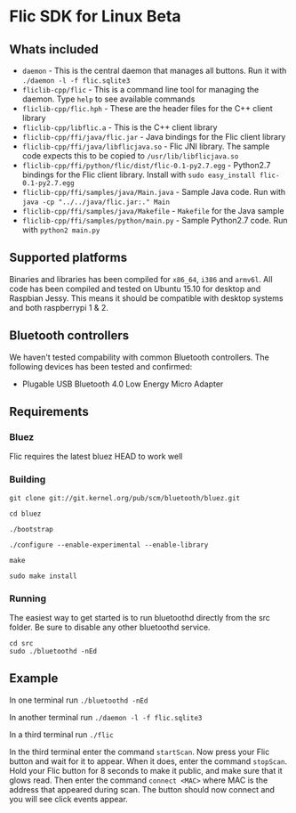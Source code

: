# Flic SDK for Linux Beta

## Whats included
* `daemon` - This is the central daemon that manages all buttons. Run it with `./daemon -l -f flic.sqlite3`
* `fliclib-cpp/flic` - This is a command line tool for managing the daemon. Type `help` to see available commands
* `fliclib-cpp/flic.hph` - These are the header files for the C++ client library
* `fliclib-cpp/libflic.a` - This is the C++ client library
* `fliclib-cpp/ffi/java/flic.jar` - Java bindings for the Flic client library
* `fliclib-cpp/ffi/java/libflicjava.so` - Flic JNI library. The sample code expects this to be copied to `/usr/lib/libflicjava.so`
* `fliclib-cpp/ffi/python/flic/dist/flic-0.1-py2.7.egg` - Python2.7 bindings for the Flic client library. Install with `sudo easy_install flic-0.1-py2.7.egg`
* `fliclib-cpp/ffi/samples/java/Main.java` - Sample Java code. Run with `java -cp "../../java/flic.jar:." Main` 
* `fliclib-cpp/ffi/samples/java/Makefile` - `Makefile` for the Java sample
* `fliclib-cpp/ffi/samples/python/main.py` - Sample Python2.7 code. Run with `python2 main.py`

## Supported platforms
Binaries and libraries has been compiled for `x86_64`, `i386` and `armv6l`. All code has been compiled and tested on Ubuntu 15.10 for desktop and Raspbian Jessy. This means it should be compatible with desktop systems and both raspberrypi 1 & 2. 
## Bluetooth controllers
We haven't tested compability with common Bluetooth controllers. The following devices has been tested and confirmed:
* Plugable USB Bluetooth 4.0 Low Energy Micro Adapter

## Requirements
### Bluez
Flic requires the latest bluez HEAD to work well
### Building
```
git clone git://git.kernel.org/pub/scm/bluetooth/bluez.git

cd bluez

./bootstrap

./configure --enable-experimental --enable-library

make

sudo make install
```

### Running
The easiest way to get started is to run bluetoothd directly from the src folder. Be sure to disable any other bluetoothd service.

```
cd src
sudo ./bluetoothd -nEd
```

## Example
In one terminal run `./bluetoothd -nEd`

In another terminal run `./daemon -l -f flic.sqlite3`

In a third terminal run `./flic`

In the third terminal enter the command `startScan`. Now press your Flic button and wait for it to appear. When it does, enter the command `stopScan`. Hold your Flic button for 8 seconds to make it public, and make sure that it glows read. Then enter the command `connect <MAC>` where MAC is the address that appeared during scan. The button should now connect and you will see click events appear.
